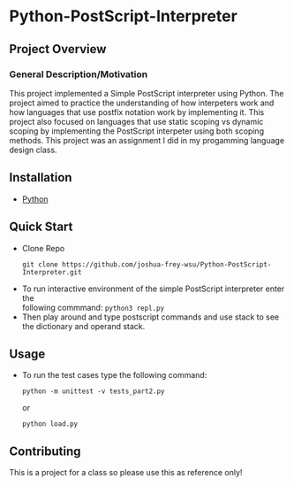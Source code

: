 # Python-PostScript-Interpreter

## Project Overview

### General Description/Motivation

This project implemented a Simple PostScript interpreter using Python. The project aimed to practice the understanding of how interpeters work and how languages that use postfix notation work by implementing it. This project also focused on languages that use static scoping vs dynamic scoping by implementing the PostScript interpeter using both scoping methods. This project was an assignment I did in my progamming language design class. 

## Installation

  - [Python](https://www.python.org/downloads/)

## Quick Start

  - Clone Repo
    ```
    git clone https://github.com/joshua-frey-wsu/Python-PostScript-Interpreter.git
    ```
  - To run interactive environment of the simple PostScript interpreter enter the     
    following commmand:
    ```python3 repl.py```
  - Then play around and type postscript commands and use stack to see the dictionary 
    and operand stack.

## Usage 

  - To run the test cases type the following command:
    ```
    python -m unittest -v tests_part2.py
    ```
    or
    ```
    python load.py
    ```

## Contributing

This is a project for a class so please use this as reference only!
